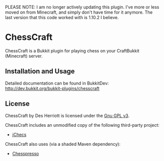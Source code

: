 PLEASE NOTE: I am no longer actively updating this plugin. I've more or less moved on from Minecraft, and simply don't have time for it anymore. The last version that this code worked with is 1.10.2 I believe.

# ChessCraft

ChessCraft is a Bukkit plugin for playing chess on your CraftBukkit (Minecraft) server.
 
## Installation and Usage

Detailed documentation can be found in BukkitDev: http://dev.bukkit.org/bukkit-plugins/chesscraft

## License

ChessCraft by Des Herriott is licensed under the [Gnu GPL v3](http://www.gnu.org/licenses/gpl-3.0.html). 

ChessCraft includes an unmodified copy of the following third-party project:

* [jChecs](http://jchecs.free.fr/en/index.php)

ChessCraft also uses (via a shaded Maven dependency): 

* [Chesspresso](http://www.chesspresso.org/) 
